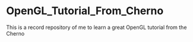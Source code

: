 # OpenGL_Tutorial_From_Cherno
This is a record repository of me to learn a great OpenGL tutorial from the Cherno
